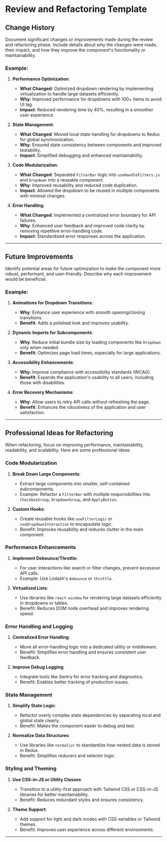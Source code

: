 # **Review and Refactoring Template**

## **Change History**
Document significant changes or improvements made during the review and refactoring phase. Include details about why the changes were made, their impact, and how they improve the component's functionality or maintainability.

### Example:
1. **Performance Optimization**:  
   - **What Changed**: Optimized dropdown rendering by implementing virtualization to handle large datasets efficiently.  
   - **Why**: Improved performance for dropdowns with 100+ items to avoid UI lag.  
   - **Impact**: Reduced rendering time by 40%, resulting in a smoother user experience.

2. **State Management**:  
   - **What Changed**: Moved local state handling for dropdowns to Redux for global synchronization.  
   - **Why**: Ensured state consistency between components and improved testability.  
   - **Impact**: Simplified debugging and enhanced maintainability.

3. **Code Modularization**:  
   - **What Changed**: Separated `FilterBar` logic into `useHandleFilters.js` and `Dropdown` into a reusable component.  
   - **Why**: Improved reusability and reduced code duplication.  
   - **Impact**: Allowed the dropdown to be reused in multiple components with minimal changes.

4. **Error Handling**:  
   - **What Changed**: Implemented a centralized error boundary for API failures.  
   - **Why**: Enhanced user feedback and improved code clarity by removing repetitive error-handling code.  
   - **Impact**: Standardized error responses across the application.

---

## **Future Improvements**
Identify potential areas for future optimization to make the component more robust, performant, and user-friendly. Describe why each improvement would be beneficial.

### Example:
1. **Animations for Dropdown Transitions**:  
   - **Why**: Enhance user experience with smooth opening/closing transitions.  
   - **Benefit**: Adds a polished look and improves usability.

2. **Dynamic Imports for Subcomponents**:  
   - **Why**: Reduce initial bundle size by loading components like `Dropdown` only when needed.  
   - **Benefit**: Optimizes page load times, especially for large applications.

3. **Accessibility Enhancements**:  
   - **Why**: Improve compliance with accessibility standards (WCAG).  
   - **Benefit**: Expands the application's usability to all users, including those with disabilities.

4. **Error Recovery Mechanisms**:  
   - **Why**: Allow users to retry API calls without refreshing the page.  
   - **Benefit**: Enhances the robustness of the application and user satisfaction.

---

## **Professional Ideas for Refactoring**
When refactoring, focus on improving performance, maintainability, readability, and scalability. Here are some professional ideas:

### **Code Modularization**
1. **Break Down Large Components**:  
   - Extract large components into smaller, self-contained subcomponents.  
   - Example: Refactor a `FilterBar` with multiple responsibilities into `CheckboxGroup`, `DropdownGroup`, and `ApplyButton`.

2. **Custom Hooks**:  
   - Create reusable hooks like `useFilterLogic` or `useDropdownInteraction` to encapsulate logic.  
   - Benefit: Improves reusability and reduces clutter in the main component.

### **Performance Enhancements**
1. **Implement Debounce/Throttle**:  
   - For user interactions like search or filter changes, prevent excessive API calls.  
   - Example: Use Lodash's `debounce` or `throttle`.

2. **Virtualized Lists**:  
   - Use libraries like `react-window` for rendering large datasets efficiently in dropdowns or tables.  
   - Benefit: Reduces DOM node overhead and improves rendering speed.

### **Error Handling and Logging**
1. **Centralized Error Handling**:  
   - Move all error-handling logic into a dedicated utility or middleware.  
   - Benefit: Simplifies error handling and ensures consistent user feedback.

2. **Improve Debug Logging**:  
   - Integrate tools like Sentry for error tracking and diagnostics.  
   - Benefit: Enables better tracking of production issues.

### **State Management**
1. **Simplify State Logic**:  
   - Refactor overly complex state dependencies by separating local and global state clearly.  
   - Benefit: Makes the component easier to debug and test.

2. **Normalize Data Structures**:  
   - Use libraries like `normalizr` to standardize how nested data is stored in Redux.  
   - Benefit: Simplifies reducers and selector logic.

### **Styling and Theming**
1. **Use CSS-in-JS or Utility Classes**:  
   - Transition to a utility-first approach with Tailwind CSS or CSS-in-JS libraries for better maintainability.  
   - Benefit: Reduces redundant styles and ensures consistency.

2. **Theme Support**:  
   - Add support for light and dark modes with CSS variables or Tailwind themes.  
   - Benefit: Improves user experience across different environments.

---
